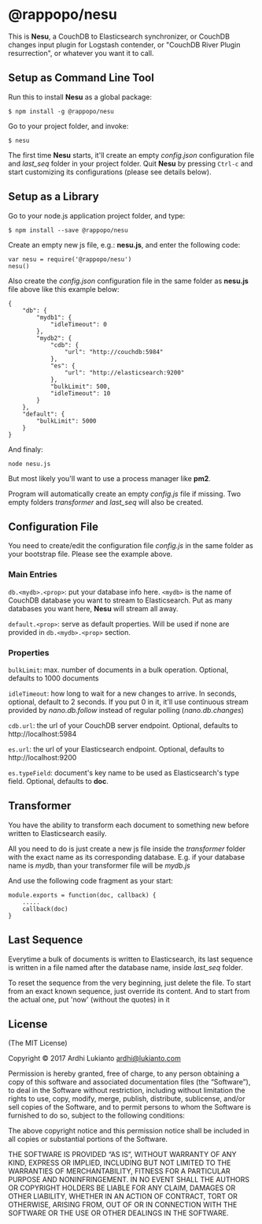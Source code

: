 # @rappopo/nesu

This is **Nesu**, a CouchDB to Elasticsearch synchronizer, or CouchDB changes input plugin for Logstash contender, or "CouchDB River Plugin resurrection", or whatever you want it to call.

## Setup as Command Line Tool

Run this to install **Nesu** as a global package:

    $ npm install -g @rappopo/nesu

Go to your project folder, and invoke:

    $ nesu

The first time **Nesu** starts, it'll create an empty *config.json* configuration file and *last_seq* folder in your project folder. Quit **Nesu** by pressing `Ctrl-c` and start customizing its configurations (please see details below).

## Setup as a Library

Go to your node.js application project folder, and type:

    $ npm install --save @rappopo/nesu

Create an empty new js file, e.g.: **nesu.js**, and enter the following code:

    var nesu = require('@rappopo/nesu')
    nesu()

Also create the *config.json* configuration file in the same folder as **nesu.js** file above like this example below:

    {
        "db": {
            "mydb1": {
                "idleTimeout": 0
            },
            "mydb2": {
                "cdb": {
                    "url": "http://couchdb:5984"
                },
                "es": {
                    "url": "http://elasticsearch:9200"
                },
                "bulkLimit": 500,
                "idleTimeout": 10
            }
        },
        "default": {
            "bulkLimit": 5000
        }
    }

And finaly: 

    node nesu.js

But most likely you'll want to use a process manager like **pm2**.

Program will automatically create an empty *config.js* file if missing. Two empty folders *transformer* and *last_seq* will also be created.

## Configuration File

You need to create/edit the configuration file *config.js* in the same folder as your bootstrap file. Please see the example above.

### Main Entries

`db.<mydb>.<prop>`: put your database info here. `<mydb>` is the name of CouchDB database you want to stream to Elasticsearch. Put as many databases you want here, **Nesu** will stream all away.

`default.<prop>`: serve as default properties. Will be used if none are provided in `db.<mydb>.<prop>` section.

### Properties

`bulkLimit`: max. number of documents in a bulk operation. Optional, defaults to 1000 documents

`idleTimeout`: how long to wait for a new changes to arrive. In seconds, optional, default to 2 seconds. If you put 0 in it, it'll use continuous stream provided by *nano.db.follow* instead of regular polling (*nano.db.changes*)

`cdb.url`: the url of your CouchDB server endpoint. Optional, defaults to http://localhost:5984

`es.url`: the url of your Elasticsearch endpoint. Optional, defaults to http://localhost:9200

`es.typeField`: document's key name to be used as Elasticsearch's type field. Optional, defaults to **doc**. 

## Transformer

You have the ability to transform each document to something new before written to Elasticsearch easily. 

All you need to do is just create a new js file inside the *transformer* folder with the exact name as its corresponding database. E.g. if your database name is *mydb*, than your transformer file will be *mydb.js*

And use the following code fragment as your start:

    module.exports = function(doc, callback) {
        .....
        callback(doc)
    }


## Last Sequence

Everytime a bulk of documents is written to Elasticsearch, its last sequence is written in a file named after the database name, inside *last_seq* folder.

To reset the sequence from the very beginning, just delete the file. To start from an exact known sequence, just override its content. And to start from the actual one, put 'now' (without the quotes) in it

## License

(The MIT License)

Copyright © 2017 Ardhi Lukianto <ardhi@lukianto.com>

Permission is hereby granted, free of charge, to any person obtaining a copy of this software and associated documentation files (the “Software”), to deal in the Software without restriction, including without limitation the rights to use, copy, modify, merge, publish, distribute, sublicense, and/or sell copies of the Software, and to permit persons to whom the Software is furnished to do so, subject to the following conditions:

The above copyright notice and this permission notice shall be included in all copies or substantial portions of the Software.

THE SOFTWARE IS PROVIDED “AS IS”, WITHOUT WARRANTY OF ANY KIND, EXPRESS OR IMPLIED, INCLUDING BUT NOT LIMITED TO THE WARRANTIES OF MERCHANTABILITY, FITNESS FOR A PARTICULAR PURPOSE AND NONINFRINGEMENT. IN NO EVENT SHALL THE AUTHORS OR COPYRIGHT HOLDERS BE LIABLE FOR ANY CLAIM, DAMAGES OR OTHER LIABILITY, WHETHER IN AN ACTION OF CONTRACT, TORT OR OTHERWISE, ARISING FROM, OUT OF OR IN CONNECTION WITH THE SOFTWARE OR THE USE OR OTHER DEALINGS IN THE SOFTWARE.
